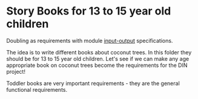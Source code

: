 # Story Books for 13 to 15 year old children

Doubling as requirements with module [input-output](https://github.com/beyond-decentralized/AIRroot/issues/4) specifications.

The idea is to write different books about coconut trees.  In this folder they should be for 13 to 15 year old children.  Let's see if we can make any age appropriate book on coconut trees become the requirements for the DIN project!

Toddler books are very important requirements - they are the general functional requirements.
